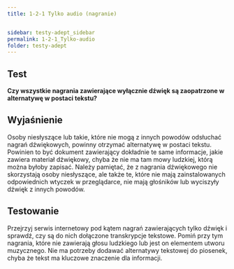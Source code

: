 ```yaml
---
title: 1-2-1 Tylko audio (nagranie)


sidebar: testy-adept_sidebar
permalink: 1-2-1_Tylko-audio
folder: testy-adept
---
```


## Test
**Czy wszystkie nagrania zawierające wyłącznie dźwięk są zaopatrzone w alternatywę w postaci tekstu?**

## Wyjaśnienie
Osoby niesłyszące lub takie, które nie mogą z innych powodów odsłuchać nagrań dźwiękowych, powinny otrzymać alternatywę w postaci tekstu. Powinien to być dokument zawierający dokładnie te same informacje, jakie zawiera materiał dźwiękowy, chyba że nie ma tam mowy ludzkiej, którą można byłoby zapisać. Należy pamiętać, że z nagrania dźwiękowego nie skorzystają osoby niesłyszące, ale także te, które nie mają zainstalowanych odpowiednich wtyczek w przeglądarce, nie mają głośników lub wyciszyły dźwięk z innych powodów.

## Testowanie
Przejrzyj serwis internetowy pod kątem nagrań zawierających tylko dźwięk i sprawdź, czy są do nich dołączone transkrypcje tekstowe. Pomiń przy tym nagrania, które nie zawierają głosu ludzkiego lub jest on elementem utworu muzycznego. Nie ma potrzeby dodawać alternatywy tekstowej do piosenek, chyba że tekst ma kluczowe znaczenie dla informacji.

